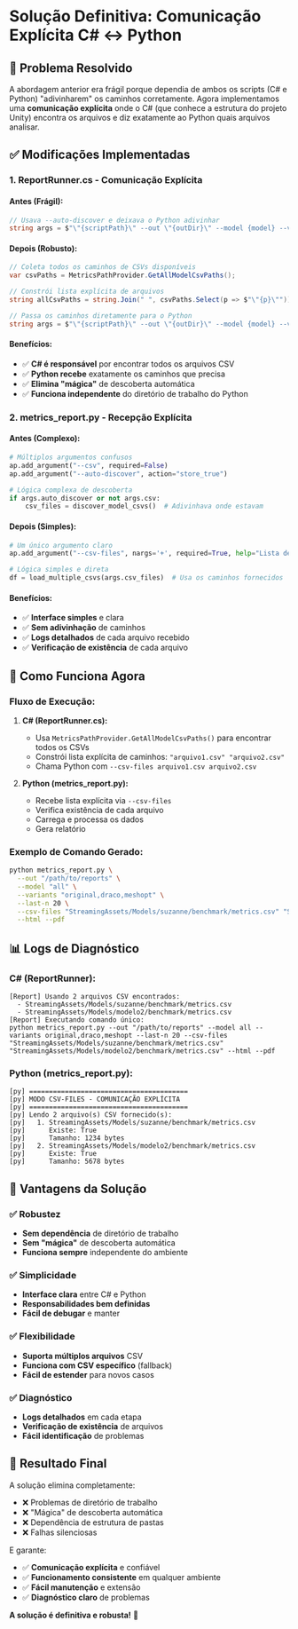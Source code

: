 # Solução Definitiva: Comunicação Explícita C# ↔ Python

## 🎯 **Problema Resolvido**

A abordagem anterior era frágil porque dependia de ambos os scripts (C# e Python) "adivinharem" os caminhos corretamente. Agora implementamos uma **comunicação explícita** onde o C# (que conhece a estrutura do projeto Unity) encontra os arquivos e diz exatamente ao Python quais arquivos analisar.

## ✅ **Modificações Implementadas**

### **1. ReportRunner.cs - Comunicação Explícita**

#### **Antes (Frágil):**
```csharp
// Usava --auto-discover e deixava o Python adivinhar
string args = $"\"{scriptPath}\" --out \"{outDir}\" --model {model} --variants {variants} --last-n {lastN} --auto-discover";
```

#### **Depois (Robusto):**
```csharp
// Coleta todos os caminhos de CSVs disponíveis
var csvPaths = MetricsPathProvider.GetAllModelCsvPaths();

// Constrói lista explícita de arquivos
string allCsvPaths = string.Join(" ", csvPaths.Select(p => $"\"{p}\""));

// Passa os caminhos diretamente para o Python
string args = $"\"{scriptPath}\" --out \"{outDir}\" --model {model} --variants {variants} --last-n {lastN} --csv-files {allCsvPaths}";
```

#### **Benefícios:**
- ✅ **C# é responsável** por encontrar todos os arquivos CSV
- ✅ **Python recebe** exatamente os caminhos que precisa
- ✅ **Elimina "mágica"** de descoberta automática
- ✅ **Funciona independente** do diretório de trabalho do Python

### **2. metrics_report.py - Recepção Explícita**

#### **Antes (Complexo):**
```python
# Múltiplos argumentos confusos
ap.add_argument("--csv", required=False)
ap.add_argument("--auto-discover", action="store_true")

# Lógica complexa de descoberta
if args.auto_discover or not args.csv:
    csv_files = discover_model_csvs()  # Adivinhava onde estavam
```

#### **Depois (Simples):**
```python
# Um único argumento claro
ap.add_argument("--csv-files", nargs='+', required=True, help="Lista de caminhos para os arquivos CSV")

# Lógica simples e direta
df = load_multiple_csvs(args.csv_files)  # Usa os caminhos fornecidos
```

#### **Benefícios:**
- ✅ **Interface simples** e clara
- ✅ **Sem adivinhação** de caminhos
- ✅ **Logs detalhados** de cada arquivo recebido
- ✅ **Verificação de existência** de cada arquivo

## 🔧 **Como Funciona Agora**

### **Fluxo de Execução:**

1. **C# (ReportRunner.cs):**
   - Usa `MetricsPathProvider.GetAllModelCsvPaths()` para encontrar todos os CSVs
   - Constrói lista explícita de caminhos: `"arquivo1.csv" "arquivo2.csv"`
   - Chama Python com `--csv-files arquivo1.csv arquivo2.csv`

2. **Python (metrics_report.py):**
   - Recebe lista explícita via `--csv-files`
   - Verifica existência de cada arquivo
   - Carrega e processa os dados
   - Gera relatório

### **Exemplo de Comando Gerado:**
```bash
python metrics_report.py \
  --out "/path/to/reports" \
  --model "all" \
  --variants "original,draco,meshopt" \
  --last-n 20 \
  --csv-files "StreamingAssets/Models/suzanne/benchmark/metrics.csv" "StreamingAssets/Models/modelo2/benchmark/metrics.csv" \
  --html --pdf
```

## 📊 **Logs de Diagnóstico**

### **C# (ReportRunner):**
```
[Report] Usando 2 arquivos CSV encontrados:
  - StreamingAssets/Models/suzanne/benchmark/metrics.csv
  - StreamingAssets/Models/modelo2/benchmark/metrics.csv
[Report] Executando comando único:
python metrics_report.py --out "/path/to/reports" --model all --variants original,draco,meshopt --last-n 20 --csv-files "StreamingAssets/Models/suzanne/benchmark/metrics.csv" "StreamingAssets/Models/modelo2/benchmark/metrics.csv" --html --pdf
```

### **Python (metrics_report.py):**
```
[py] ========================================
[py] MODO CSV-FILES - COMUNICAÇÃO EXPLÍCITA
[py] ========================================
[py] Lendo 2 arquivo(s) CSV fornecido(s):
[py]   1. StreamingAssets/Models/suzanne/benchmark/metrics.csv
[py]      Existe: True
[py]      Tamanho: 1234 bytes
[py]   2. StreamingAssets/Models/modelo2/benchmark/metrics.csv
[py]      Existe: True
[py]      Tamanho: 5678 bytes
```

## 🎉 **Vantagens da Solução**

### **✅ Robustez**
- **Sem dependência** de diretório de trabalho
- **Sem "mágica"** de descoberta automática
- **Funciona sempre** independente do ambiente

### **✅ Simplicidade**
- **Interface clara** entre C# e Python
- **Responsabilidades bem definidas**
- **Fácil de debugar** e manter

### **✅ Flexibilidade**
- **Suporta múltiplos arquivos** CSV
- **Funciona com CSV específico** (fallback)
- **Fácil de estender** para novos casos

### **✅ Diagnóstico**
- **Logs detalhados** em cada etapa
- **Verificação de existência** de arquivos
- **Fácil identificação** de problemas

## 🚀 **Resultado Final**

A solução elimina completamente:
- ❌ Problemas de diretório de trabalho
- ❌ "Mágica" de descoberta automática
- ❌ Dependência de estrutura de pastas
- ❌ Falhas silenciosas

E garante:
- ✅ **Comunicação explícita** e confiável
- ✅ **Funcionamento consistente** em qualquer ambiente
- ✅ **Fácil manutenção** e extensão
- ✅ **Diagnóstico claro** de problemas

**A solução é definitiva e robusta!** 🎯




